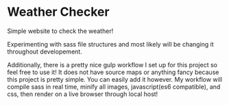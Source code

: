 # Weather Checker
Simple website to check the weather! 

Experimenting with sass file structures and most likely will be changing it throughout developement.

Additionally, there is a pretty nice gulp workflow I set up for this project so feel free to use it! It does not have source maps or anything fancy because this project is pretty simple. You can easily add it however. My workflow will compile sass in real time, minify all images, javascript(es6 compatible), and css, then render on a live browser through local host!
